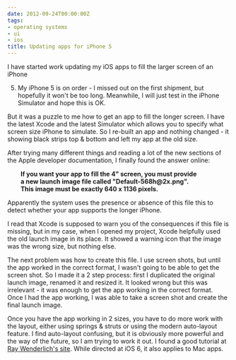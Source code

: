 ```yaml
---
date: 2012-09-24T00:00:00Z
tags:
- operating systems
- ui
- ios
title: Updating apps for iPhone 5
---
```


I have started work updating my iOS apps to fill the larger screen of an iPhone

5. My iPhone 5 is on order - I missed out on the first shipment, but hopefully
   it won't be too long. Meanwhile, I will just test in the iPhone Simulator and
   hope this is OK.

But it was a puzzle to me how to get an app to fill the longer screen. I have
the latest Xcode and the latest Simulator which allows you to specify what
screen size iPhone to simulate. So I re-built an app and nothing changed - it
showing black strips top & bottom and left my app at the old size.

After trying many different things and reading a lot of the new sections of the
Apple developer documentation, I finally found the answer online:

<p style="padding-left: 30px;">
  <strong>If you want your app to fill the 4" screen, you must provide</strong><br /> <strong> a new launch image file called "Default-568h@2x.png".</strong><br /> <strong> This image must be exactly 640 x 1136 pixels.</strong>
</p>

Apparently the system uses the presence or absence of this file this to detect
whether your app supports the longer iPhone.

I read that Xcode is supposed to warn you of the consequences if this file is
missing, but in my case, when I opened my project, Xcode helpfully used the old
launch image in its place. It showed a warning icon that the image was the wrong
size, but nothing else.

The next problem was how to create this file. I use screen shots, but until the
app worked in the correct format, I wasn't going to be able to get the screen
shot. So I made it a 2 step process: first I duplicated the original launch
image, renamed it and resized it. It looked wrong but this was irrelevant - it
was enough to get the app working in the correct format. Once I had the app
working, I was able to take a screen shot and create the final launch image.

Once you have the app working in 2 sizes, you have to do more work with the
layout, either using springs & struts or using the modern auto-layout feature. I
find auto-layout confusing, but it is obviously more powerful and the way of the
future, so I am trying to work it out. I found a good tutorial at
<a href="http://www.raywenderlich.com/20881/beginning-auto-layout-part-1-of-2" target="_blank">Ray
Wenderlich's site</a>. While directed at iOS 6, it also applies to Mac apps.

